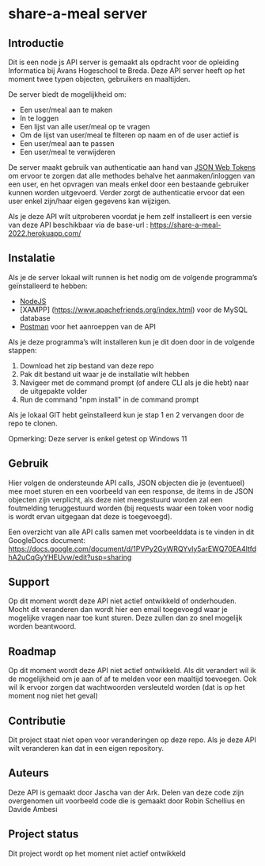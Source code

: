# share-a-meal server

## Introductie

Dit is een node js API server is gemaakt als opdracht voor de opleiding Informatica bij Avans Hogeschool te Breda. Deze API server heeft op het moment twee typen objecten, gebruikers en maaltijden.

De server biedt de mogelijkheid om:

-   Een user/meal aan te maken
-   In te loggen
-   Een lijst van alle user/meal op te vragen
-   Om de lijst van user/meal te filteren op naam en of de user actief is
-   Een user/meal aan te passen
-   Een user/meal te verwijderen

De server maakt gebruik van authenticatie aan hand van [JSON Web Tokens](https://jwt.io) om ervoor te zorgen dat alle methodes behalve het aanmaken/inloggen van een user, en het opvragen van meals enkel door een bestaande gebruiker kunnen worden uitgevoerd. Verder zorgt de authenticatie ervoor dat een user enkel zijn/haar eigen gegevens kan wijzigen.

Als je deze API wilt uitproberen voordat je hem zelf installeert is een versie van deze API beschikbaar via de base-url : https://share-a-meal-2022.herokuapp.com/

## Instalatie

Als je de server lokaal wilt runnen is het nodig om de volgende programma’s geïnstalleerd te hebben:

-   [NodeJS](https://nodejs.org/en/)
-   [XAMPP] (https://www.apachefriends.org/index.html) voor de MySQL database
-   [Postman](https://www.postman.com) voor het aanroeppen van de API

Als je deze programma’s wilt installeren kun je dit doen door in de volgende stappen:

1. Download het zip bestand van deze repo
2. Pak dit bestand uit waar je de installatie wilt hebben
3. Navigeer met de command prompt (of andere CLI als je die hebt) naar de uitgepakte volder
4. Run de command "npm install" in de command prompt

Als je lokaal GIT hebt geïnstalleerd kun je stap 1 en 2 vervangen door de repo te clonen.

Opmerking: Deze server is enkel getest op Windows 11

## Gebruik

Hier volgen de ondersteunde API calls, JSON objecten die je (eventueel) mee moet sturen en een voorbeeld van een response, de items in de JSON objecten zijn verplicht, als deze niet meegestuurd worden zal een foutmelding teruggestuurd worden (bij requests waar een token voor nodig is wordt ervan uitgegaan dat deze is toegevoegd).

Een overzicht van alle API calls samen met voorbeelddata is te vinden in dit GoogleDocs document:
https://docs.google.com/document/d/1PVPy2GyWRQYvly5arEWQ70EA4ltfdhA2uCqGyYHEUvw/edit?usp=sharing

## Support

Op dit moment wordt deze API niet actief ontwikkeld of onderhouden. Mocht dit veranderen dan wordt hier een email toegevoegd waar je mogelijke vragen naar toe kunt sturen. Deze zullen dan zo snel mogelijk worden beantwoord.

## Roadmap

Op dit moment wordt deze API niet actief ontwikkeld. Als dit verandert wil ik de mogelijkheid om je aan of af te melden voor een maaltijd toevoegen. Ook wil ik ervoor zorgen dat wachtwoorden versleuteld worden (dat is op het moment nog niet het geval)

## Contributie

Dit project staat niet open voor veranderingen op deze repo. Als je deze API wilt veranderen kan dat in een eigen repository.

## Auteurs

Deze API is gemaakt door Jascha van der Ark. Delen van deze code zijn overgenomen uit voorbeeld code die is gemaakt door Robin Schellius en Davide Ambesi

## Project status

Dit project wordt op het moment niet actief ontwikkeld
